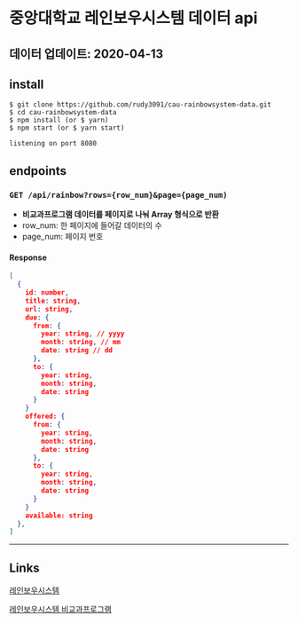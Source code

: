 # 중앙대학교 레인보우시스템 데이터 api

## **데이터 업데이트: 2020-04-13**

## install

```
$ git clone https://github.com/rudy3091/cau-rainbowsystem-data.git
$ cd cau-rainbowsystem-data
$ npm install (or $ yarn)
$ npm start (or $ yarn start)

listening on port 8080
```

## endpoints

### `GET /api/rainbow?rows={row_num}&page={page_num)`

- **비교과프로그램 데이터를 페이지로 나눠 Array 형식으로 반환**
- row_num: 한 페이지에 들어갈 데이터의 수
- page_num: 페이지 번호

#### Response

```json
[
  {
    id: number,
    title: string,
    url: string,
    due: {
      from: {
        year: string, // yyyy
        month: string, // mm
        date: string // dd
      },
      to: {
        year: string,
        month: string,
        date: string
      }
    }
    offered: {
      from: {
        year: string,
        month: string,
        date: string
      },
      to: {
        year: string,
        month: string,
        date: string
      }
    }
    available: string
  },
]
```

---

## Links

[레인보우시스템](http://rainbow.cau.ac.kr/)

[레인보우시스템 비교과프로그램](http://rainbow.cau.ac.kr/site/reservation/lecture/lectureList?menuid=001002002&submode=lecture&reservegroupid=1)
